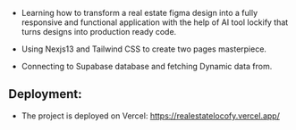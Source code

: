 - Learning how to transform a real estate figma design into a fully responsive and functional application with the help of AI tool lockify that turns designs into production ready code.
  
- Using Nexjs13 and Tailwind CSS to create two pages masterpiece.
  
- Connecting to Supabase database and fetching Dynamic data from.

## Deployment:

- The project is deployed on Vercel: https://realestatelocofy.vercel.app/
  
